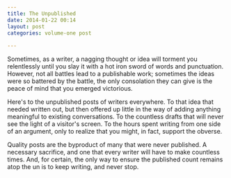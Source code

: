 ```yaml
---
title: The Unpublished
date: 2014-01-22 00:14
layout: post
categories: volume-one post
 
---
```



Sometimes, as a writer, a nagging thought or idea will torment you relentlessly until you slay it with a hot iron sword of words and punctuation. However, not all battles lead to a publishable work; sometimes the ideas were so battered by the battle, the only consolation they can give is the peace of mind that you emerged victorious. 

Here's to the unpublished posts of writers everywhere. To that idea that needed written out, but then offered up little in the way of adding anything meaningful to existing conversations. To the countless drafts that will never see the light of a visitor's screen. To the hours spent writing from one side of an argument, only to realize that you might, in fact, support the obverse.  

Quality posts are the byproduct of many that were never published. A necessary sacrifice, and one that every writer will have to make countless times. And, for certain, the only way to ensure the published count remains atop the un is to keep writing, and never stop. 



